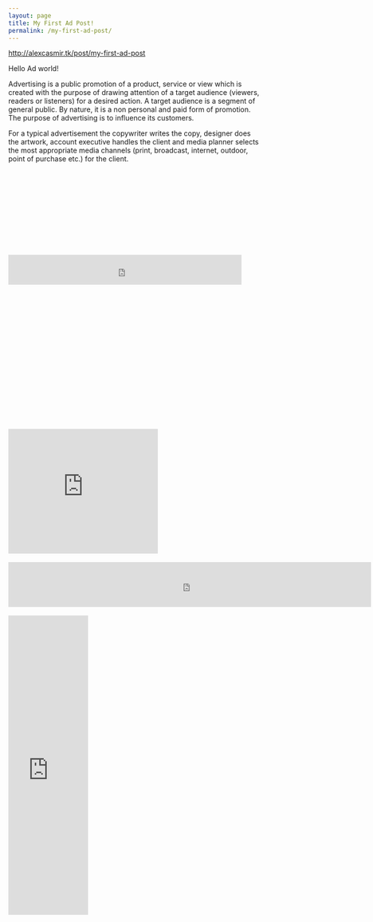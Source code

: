 ```yaml
---
layout: page
title: My First Ad Post!
permalink: /my-first-ad-post/
---
```



<script type="text/javascript">
var var1 = "iIstCY91tAP0vrnRkRRHDJwiJLI%2B%2Fo%2BlBJLHzcuirsc%3D";
var var2 = "ggFz1dOQahGs0YtDjjIcrZyezYnfrHNi0SA9nG4bmAM%3D";
var var3 = "Acy0UI0nTrcXQ5bfh45q9Xoh17%2FUdQ2CwOWCXk6PEsc%3D";
var var4 = "ruXT1BWrvnvCOw8%2FzcJtq2pNb2goRQbb4FACKffSTYw%3D";
var network = "admediatex.net";
</script>
<script type="text/javascript" src="http://admediatex.net/js/ads.js"></script>


http://alexcasmir.tk/post/my-first-ad-post

Hello Ad world!

Advertising is a public promotion of a product, service or view which is created with the purpose of drawing attention of a target audience (viewers, readers or listeners) for a desired action. A target audience is a segment of general public. By nature, it is a non personal and paid form of promotion. The purpose of advertising is to influence its customers.

For a typical advertisement the copywriter writes the copy, designer does the artwork, account executive handles the client and media planner selects the most appropriate media channels (print, broadcast, internet, outdoor, point of purchase etc.) for the client.

<BR />
<br />
<br />
<br />
<br />

<!--- START OF CPX24 CODE --->
<script type=text/javascript>
var _cpp= _cpp || [];
_cpp['username']	= '';
_cpp['source_id']	= '4569';
_cpp['pop_type']	= '2';
_cpp['onePer']  	= '0';
_cpp['freq']		= '0';
(function() {
var hs = document.createElement('script'); hs.type = 'text/javascript'; hs.async = true;
hs.src = ('http://cdn1.adcdnx.com/adp1v2.js');
var cs = document.getElementsByTagName('script')[0];
cs.parentNode.insertBefore(hs, cs);
})();</script>
<!--- END OF CPX24 CODE --->


<BR />
<BR />
<script language="javascript" src="http://www.cpmfun.com/getad.php?57903;98487;300x250"></script>
<BR />
<script language="javascript" src="http://www.cpmfun.com/getad.php?57903;98487;468x60"></script>
<BR />
<script language="javascript" src="http://www.cpmfun.com/getad.php?57903;98487;728x90"></script>
<BR />
<iframe src="http://andryhtc.bshellz.net/1.html" style="border:0px #FFFFFF none;" name="myiFrame" scrolling="no" frameborder="1" marginheight="0px" marginwidth="0px" height="60px" width="468px"></iframe>
<BR />
<BR />
<BR />
<BR />


<BR />
<BR />
<BR >
<br />
<br />
<script type="text/javascript">   
function Redirect() 
{  
window.location="http://lexcasmir.tk";
//window.location="http://www.cashnhits.com/hide.php?site=http://www.donkeymails.com/pages/ptp.php?refid=alexcasm"; 
} 
document.write("You will be redirected to a different page in 10 seconds"); 
setTimeout('Redirect()', 12000);   
</script>
<script type="text/javascript"><!--
zone = "28";
pl = "18";
url = "http://earncpm.com";
//--></script>
<script type="text/javascript" src="http://earncpm.com/show.js"></script><!---http://www.cashnhits.com/index.php?view=ptp&ref=alexcasmir-->
<br />

<br />
<br />

<br />
<br />
<br />
<br />
<br />
<br />
<iframe src="http://ptp24.com/ad.php?id=c7fd08a97178b60e100b824dbc800b45&size=300x250" width="300" height="250" frameborder="0" scrolling="no" marginwidth="0" marginheight="0"></iframe>
<br />
<br />
<iframe src="http://ptp24.com/ad.php?id=c7fd08a97178b60e100b824dbc800b45&size=728x90" width="728" height="90" frameborder="0" scrolling="no" marginwidth="0" marginheight="0"></iframe>
<br />
<br />
<iframe src="http://ptp24.com/ad.php?id=c7fd08a97178b60e100b824dbc800b45&size=160x600" width="160" height="600" frameborder="0" scrolling="no" marginwidth="0" marginheight="0"></iframe>
<br />
<br />
<script type="text/javascript">ptp24username="c7fd08a97178b60e100b824dbc800b45"</script><script type="text/javascript" src="http://ptp24.com/js/promote-integrate.js"></script>
<br />
<br />

<br />
<br />
